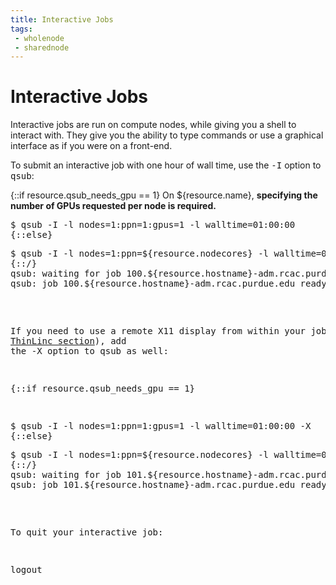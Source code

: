 ```yaml
---
title: Interactive Jobs
tags:
 - wholenode
 - sharednode
---
```

# Interactive Jobs

Interactive jobs are run on compute nodes, while giving you a shell to interact with. They give you the ability to type commands or use a graphical interface as if you were on a front-end.

To submit an interactive job with one hour of wall time, use the <kbd>-I</kbd> option to <kbd>qsub</kbd>:

{::if resource.qsub_needs_gpu == 1}
On ${resource.name}, <b>specifying the number of GPUs requested per node is required.</b>

<pre>$ qsub -I -l nodes=1:ppn=1:gpus=1 -l walltime=01:00:00
{::else}
<pre>$ qsub -I -l nodes=1:ppn=${resource.nodecores} -l walltime=01:00:00
{::/}
qsub: waiting for job 100.${resource.hostname}-adm.rcac.purdue.edu to start
qsub: job 100.${resource.hostname}-adm.rcac.purdue.edu ready
</pre> 

If you need to use a remote X11 display from within your job (see the [ThinLinc section](../../../../accounts/login/thinlinc)), add the <kbd>-X</kbd> option to <kbd>qsub</kbd> as well:

{::if resource.qsub_needs_gpu == 1}
<pre>$ qsub -I -l nodes=1:ppn=1:gpus=1 -l walltime=01:00:00 -X
{::else}
<pre>$ qsub -I -l nodes=1:ppn=${resource.nodecores} -l walltime=01:00:00 -X
{::/}
qsub: waiting for job 101.${resource.hostname}-adm.rcac.purdue.edu to start
qsub: job 101.${resource.hostname}-adm.rcac.purdue.edu ready
</pre> 

To quit your interactive job:

<pre>logout</pre>
